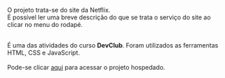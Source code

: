 <p>O projeto trata-se do site da Netflix.<br>
É possível ler uma breve descrição do que se trata o serviço do site ao clicar no menu do rodapé. <br><br>
  
É uma das atividades do curso <b>DevClub</b>. Foram utilizados as ferramentas HTML, CSS e JavaScript. 
<br>
<br>
Pode-se clicar <a href="https://idanisiqueira.github.io/netflix/">aqui</a> para acessar o projeto hospedado.
<br>
<br>
</p>
